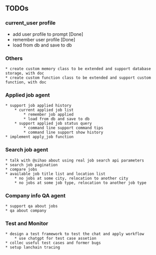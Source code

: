 ## TODOs
### current_user profile
- add user profile to prompt [Done]
- remember user profile [Done]
- load from db and save to db

### Others
    * create custom memory class to be extended and support database storage, with doc
    * create custom function class to be extended and support custom function, with doc

### Applied job agent
    * support job applied history
        * current applied job list
            * remember job applied
            * load from db and save to db
        * support applied job status query
            * command line support command tips
            * command line support show history
    * implement apply_job function

### Search job agent
    * talk with @sihao about using real job search api parameters
    * search job pagination
    * compare jobs
    * available job title list and location list
        * no jobs at some city, relocation to another city
        * no jobs at some job type, relocation to another job type

### Company info QA agent
    * support qa about jobs
    * qa about company

### Test and Monitor
    * design a test framework to test the chat and apply workflow
        * use chatgpt for test case assetion
    * collec useful test cases and former bugs
    * setup lanchain tracing
